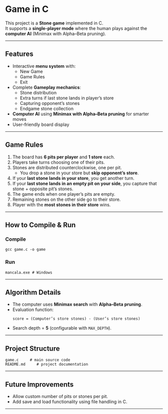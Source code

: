 # Game in C  

This project is a **Stone game** implemented in C.  
It supports a **single-player mode** where the human plays against the **computer AI** (Minimax with Alpha–Beta pruning).  

---

##  Features
- Interactive **menu system** with:
  -  New Game  
  -  Game Rules  
  -  Exit  
- Complete **Gameplay mechanics**:
  - Stone distribution  
  - Extra turns if last stone lands in player’s store  
  - Capturing opponent’s stones  
  - Endgame stone collection  
- **Computer AI** using **Minimax with Alpha–Beta pruning** for smarter moves  
- User-friendly board display  

---

##  Game Rules
1. The board has **6 pits per player** and **1 store** each.  
2. Players take turns choosing one of their pits.  
3. Stones are distributed counterclockwise, one per pit.  
   - You drop a stone in your store but **skip opponent’s store**.  
4. If your **last stone lands in your store**, you get another turn.  
5. If your **last stone lands in an empty pit on your side**, you capture that stone + opposite pit’s stones.  
6. The game ends when one player’s pits are empty.  
7. Remaining stones on the other side go to their store.  
8. Player with the **most stones in their store** wins.  

---

##  How to Compile & Run
### Compile
```
gcc game.c -o game
```

### Run
```
mancala.exe # Windows
```

---

##  Algorithm Details
- The computer uses **Minimax search** with **Alpha–Beta pruning**.  
- Evaluation function:  
  ```
  score = (Computer’s store stones) - (User’s store stones)
  ```
- Search depth = **5** (configurable with `MAX_DEPTH`).  

---

##  Project Structure
```
game.c     # main source code 
README.md     # project documentation
```

---

##  Future Improvements
- Allow custom number of pits or stones per pit.
- Add save and load functionality using file handling in C.

---
